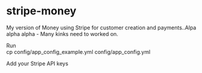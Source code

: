 stripe-money
============

My version of Money using Stripe for customer creation and payments..Alpa alpha alpha - Many kinks need to worked on.

Run  
cp config/app_config_example.yml config/app_config.yml  

Add your Stripe API keys
